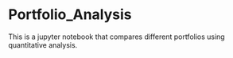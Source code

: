 # Portfolio_Analysis
This is a jupyter notebook that compares different portfolios using quantitative analysis.
